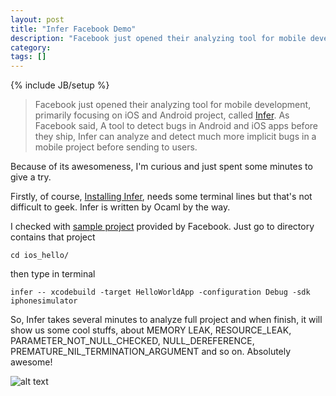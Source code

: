 ```yaml
---
layout: post
title: "Infer Facebook Demo"
description: "Facebook just opened their analyzing tool for mobile development, primarily focusing on iOS and Android project, called Infer. As Facebook said, A tool to detect bugs in Android and iOS apps before they ship, Infer can analyze and detect much more implicit bugs in a mobile project before sending to users."
category: 
tags: []
---
```

{% include JB/setup %}
> Facebook just opened their analyzing tool for mobile development, primarily focusing on iOS and Android project, called [Infer](http://fbinfer.com). As Facebook said, A tool to detect bugs in Android and iOS apps before they ship, Infer can analyze and detect much more implicit bugs in a mobile project before sending to users.

Because of its awesomeness, I'm curious and just spent some minutes to give a try. 

Firstly, of course, [Installing Infer](http://fbinfer.com/docs/getting-started.html), needs some terminal lines but that's not difficult to geek. Infer is written by Ocaml by the way.

I checked with [sample project](https://github.com/facebook/infer/tree/2bce7c6c3dbb22646e2d67a2c6ade77f060b4bca/examples/ios_hello) provided by Facebook. Just go to directory contains that project

```cd ios_hello/```

then type in terminal

```infer -- xcodebuild -target HelloWorldApp -configuration Debug -sdk iphonesimulator```

So, Infer takes several minutes to analyze full project and when finish, it will show us some cool stuffs, about MEMORY LEAK, RESOURCE_LEAK, PARAMETER_NOT_NULL_CHECKED, NULL_DEREFERENCE, PREMATURE_NIL_TERMINATION_ARGUMENT and so on. Absolutely awesome!

![alt text](http://hugo53.github.io/images/infer/infer-result.png "Infer result")
